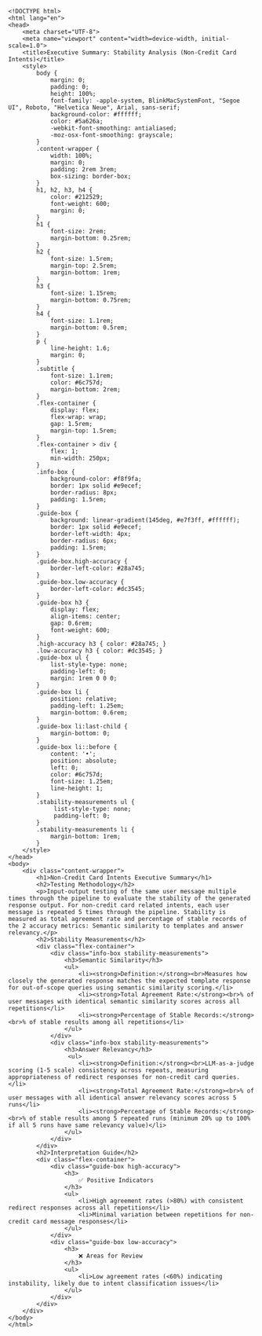 
    <!DOCTYPE html>
    <html lang="en">
    <head>
        <meta charset="UTF-8">
        <meta name="viewport" content="width=device-width, initial-scale=1.0">
        <title>Executive Summary: Stability Analysis (Non-Credit Card Intents)</title>
        <style>
            body {
                margin: 0;
                padding: 0;
                height: 100%;
                font-family: -apple-system, BlinkMacSystemFont, "Segoe UI", Roboto, "Helvetica Neue", Arial, sans-serif;
                background-color: #ffffff;
                color: #5a626a;
                -webkit-font-smoothing: antialiased;
                -moz-osx-font-smoothing: grayscale;
            }
            .content-wrapper {
                width: 100%;
                margin: 0;
                padding: 2rem 3rem;
                box-sizing: border-box;
            }
            h1, h2, h3, h4 {
                color: #212529;
                font-weight: 600;
                margin: 0;
            }
            h1 {
                font-size: 2rem;
                margin-bottom: 0.25rem;
            }
            h2 {
                font-size: 1.5rem;
                margin-top: 2.5rem;
                margin-bottom: 1rem;
            }
            h3 {
                font-size: 1.15rem;
                margin-bottom: 0.75rem;
            }
            h4 {
                font-size: 1.1rem;
                margin-bottom: 0.5rem;
            }
            p {
                line-height: 1.6;
                margin: 0;
            }
            .subtitle {
                font-size: 1.1rem;
                color: #6c757d;
                margin-bottom: 2rem;
            }
            .flex-container {
                display: flex;
                flex-wrap: wrap;
                gap: 1.5rem;
                margin-top: 1.5rem;
            }
            .flex-container > div {
                flex: 1;
                min-width: 250px;
            }
            .info-box {
                background-color: #f8f9fa;
                border: 1px solid #e9ecef;
                border-radius: 8px;
                padding: 1.5rem;
            }
            .guide-box {
                background: linear-gradient(145deg, #e7f3ff, #ffffff);
                border: 1px solid #e9ecef;
                border-left-width: 4px;
                border-radius: 6px;
                padding: 1.5rem;
            }
            .guide-box.high-accuracy {
                border-left-color: #28a745;
            }
            .guide-box.low-accuracy {
                border-left-color: #dc3545;
            }
            .guide-box h3 {
                display: flex;
                align-items: center;
                gap: 0.6rem;
                font-weight: 600;
            }
            .high-accuracy h3 { color: #28a745; }
            .low-accuracy h3 { color: #dc3545; }
            .guide-box ul {
                list-style-type: none;
                padding-left: 0;
                margin: 1rem 0 0 0;
            }
            .guide-box li {
                position: relative;
                padding-left: 1.25em;
                margin-bottom: 0.6rem;
            }
            .guide-box li:last-child {
                margin-bottom: 0;
            }
            .guide-box li::before {
                content: '•';
                position: absolute;
                left: 0;
                color: #6c757d;
                font-size: 1.25em;
                line-height: 1;
            }
            .stability-measurements ul {
                 list-style-type: none;
                 padding-left: 0;
            }
            .stability-measurements li {
                margin-bottom: 1rem;
            }
        </style>
    </head>
    <body>
        <div class="content-wrapper">
            <h1>Non-Credit Card Intents Executive Summary</h1>
            <h2>Testing Methodology</h2>
            <p>Input-output testing of the same user message multiple times through the pipeline to evaluate the stability of the generated response output. For non-credit card related intents, each user message is repeated 5 times through the pipeline. Stability is measured as total agreement rate and percentage of stable records of the 2 accuracy metrics: Semantic similarity to templates and answer relevancy.</p>
            <h2>Stability Measurements</h2>
            <div class="flex-container">
                <div class="info-box stability-measurements">
                    <h3>Semantic Similarity</h3>
                    <ul>
                        <li><strong>Definition:</strong><br>Measures how closely the generated response matches the expected template response for out-of-scope queries using semantic similarity scoring.</li>
                        <li><strong>Total Agreement Rate:</strong><br>% of user messages with identical semantic similarity scores across all repetitions</li>
                        <li><strong>Percentage of Stable Records:</strong><br>% of stable results among all repetitions</li>
                    </ul>
                </div>
                <div class="info-box stability-measurements">
                    <h3>Answer Relevancy</h3>
                     <ul>
                        <li><strong>Definition:</strong><br>LLM-as-a-judge scoring (1-5 scale) consistency across repeats, measuring appropriateness of redirect responses for non-credit card queries.</li>
                        <li><strong>Total Agreement Rate:</strong><br>% of user messages with all identical answer relevancy scores across 5 runs</li>
                        <li><strong>Percentage of Stable Records:</strong><br>% of stable results among 5 repeated runs (minimum 20% up to 100% if all 5 runs have same relevancy value)</li>
                    </ul>
                </div>
            </div>
            <h2>Interpretation Guide</h2>
            <div class="flex-container">
                <div class="guide-box high-accuracy">
                    <h3>
                        ✅ Positive Indicators
                    </h3>
                    <ul>
                        <li>High agreement rates (>80%) with consistent redirect responses across all repetitions</li>
                        <li>Minimal variation between repetitions for non-credit card message responses</li>
                    </ul>
                </div>
                <div class="guide-box low-accuracy">
                    <h3>
                        ❌ Areas for Review
                    </h3>
                    <ul>
                        <li>Low agreement rates (<60%) indicating instability, likely due to intent classification issues</li>
                    </ul>
                </div>
            </div>
        </div>
    </body>
    </html>
    